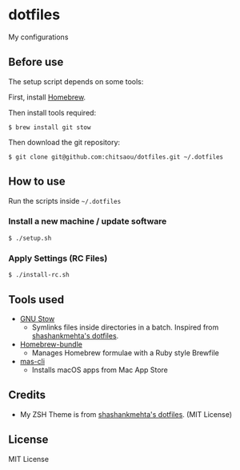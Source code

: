 # dotfiles

My configurations

## Before use

The setup script depends on some tools:

First, install [Homebrew](http://brew.sh/).

Then install tools required:

    $ brew install git stow

Then download the git repository:

    $ git clone git@github.com:chitsaou/dotfiles.git ~/.dotfiles

## How to use

Run the scripts inside `~/.dotfiles`

### Install a new machine / update software

    $ ./setup.sh

### Apply Settings (RC Files)

    $ ./install-rc.sh

## Tools used

* [GNU Stow](https://www.gnu.org/software/stow/)
  * Symlinks files inside directories in a batch. Inspired from [shashankmehta's dotfiles](https://github.com/shashankmehta/dotfiles).
* [Homebrew-bundle](https://github.com/Homebrew/homebrew-bundle)
  * Manages Homebrew formulae with a Ruby style Brewfile
* [mas-cli](https://github.com/mas-cli/mas)
  * Installs macOS apps from Mac App Store

## Credits

* My ZSH Theme is from [shashankmehta's dotfiles](https://github.com/shashankmehta/dotfiles/blob/master/thesetup/zsh/.oh-my-zsh/custom/themes/gitster.zsh-theme). (MIT License)

## License

MIT License
